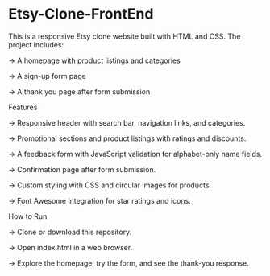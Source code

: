 # Etsy-Clone-FrontEnd
This is a responsive Etsy clone website built with HTML and CSS. The project includes:

-> A homepage with product listings and categories

-> A sign-up form page

-> A thank you page after form submission

 Features
 
-> Responsive header with search bar, navigation links, and categories.

-> Promotional sections and product listings with ratings and discounts.

-> A feedback form with JavaScript validation for alphabet-only name fields.

-> Confirmation page after form submission.

-> Custom styling with CSS and circular images for products.

-> Font Awesome integration for star ratings and icons.

How to Run

-> Clone or download this repository.

-> Open index.html in a web browser.

-> Explore the homepage, try the form, and see the thank-you response.

